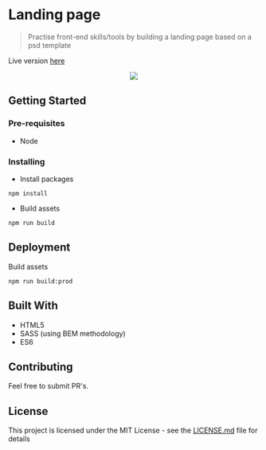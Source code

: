 # Landing page
> Practise front-end skills/tools by building a landing page based on a psd template

Live version [here](https://p.dcdev.pt/psd)

<p align="center">
<img src="http://via.placeholder.com/500x300">
</p>

## Getting Started

### Pre-requisites

* Node

### Installing

* Install packages

```
npm install
```

* Build assets

```
npm run build
```

## Deployment

Build assets

```
npm run build:prod
```

## Built With

* HTML5
* SASS (using BEM methodology)
* ES6

## Contributing

Feel free to submit PR's.

## License

This project is licensed under the MIT License - see the [LICENSE.md](LICENSE.md) file for details
